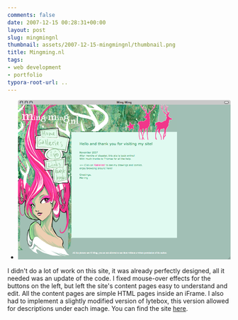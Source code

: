 ```yaml
---
comments: false
date: 2007-12-15 00:28:31+00:00
layout: post
slug: mingmingnl
thumbnail: assets/2007-12-15-mingmingnl/thumbnail.png
title: Mingming.nl
tags:
- web development
- portfolio
typora-root-url: ..
---
```


* ![Screenshot](/assets/2007-12-15-mingmingnl/mingming-nl-screenshot-02.png)

I didn't do a lot of work on this site, it was already perfectly designed, all it needed was an update of the code. I fixed mouse-over effects for the buttons on the left, but left the site's content pages easy to understand and edit. All the content pages are simple HTML pages inside an iFrame. I also had to implement a slightly modified version of lytebox, this version allowed for descriptions under each image. You can find the site [here](http://mingming.nl).



